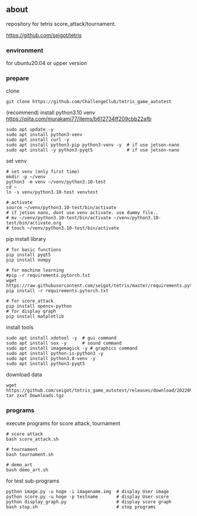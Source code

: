 ## about

repository for tetris score_attack/tournament.

https://github.com/seigot/tetris

### environment

for ubuntu20.04 or upper version

### prepare

clone

```
git clone https://github.com/ChallengeClub/tetris_game_autotest
```

(recommend) install python3.10 venv  
https://qiita.com/murakami77/items/b612734ff209cbb22afb

```
sudo apt update -y
sudo apt install python3-venv
sudo apt install curl -y
sudo apt install python3-pip python3-venv -y  # if use jetson-nano
sudo apt install -y python3-pyqt5             # if use jetson-nano
```

set venv

```
# set venv (only first time)
mkdir -p ~/venv
python3 -m venv ~/venv/python3.10-test
cd ~
ln -s venv/python3.10-test venvtest

# activate
source ~/venv/python3.10-test/bin/activate
# if jetson nano, dont use venv activate. use dummy file..
# mv ~/venv/python3.10-test/bin/activate ~/venv/python3.10-test/bin/activate.org
# touch ~/venv/python3.10-test/bin/activate
```

pip install library

```
# for basic functions
pip install pyqt5
pip install numpy

# for machine learning
#pip -r requirements.pytorch.txt
wget https://raw.githubusercontent.com/seigot/tetris/master/requirements.pytorch.txt
pip install -r requirements.pytorch.txt

# for score_attack
pip install opencv-python
# for display graph
pip install matplotlib
```

install tools

```
sudo apt install xdotool -y  # gui command
sudo apt install sox -y      # sound command
sudo apt install imagemagick -y # graphics command
sudo apt install python-is-python3 -y
sudo apt install python3.8-venv -y
sudo apt install python3-pyqt5 
```

download data

```
wget https://github.com/seigot/tetris_game_autotest/releases/download/20220901/Downloads.tgz
tar zxvf Downloads.tgz
```

### programs

execute programs for score attack, tournament

```
# score attack
bash score_attack.sh

# tournament
bash tournament.sh

# demo_art
bash demo_art.sh
```

for test sub-programs

```
python image.py -u hoge -i imagename.img  # display User image
python score.py -u hoge -p testname       # display User score
python display_graph.py                   # display score graph
bash stop.sh                              # stop programs
```
